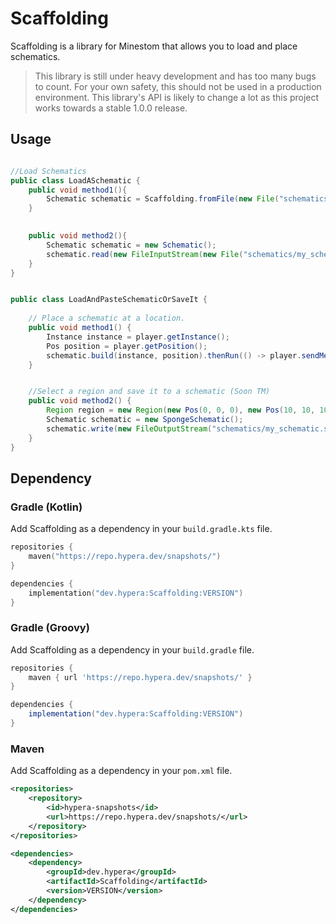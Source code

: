 # Scaffolding

Scaffolding is a library for Minestom that allows you to load and place schematics.
> This library is still under heavy development and has too many bugs to count. For your own safety, this should not be
> used in a production environment.
> This library's API is likely to change a lot as this project works towards a stable 1.0.0 release.

## Usage

```java

//Load Schematics
public class LoadASchematic {
    public void method1(){
        Schematic schematic = Scaffolding.fromFile(new File("schematics/my_schematic.schematic"));
    }

    
    public void method2(){
        Schematic schematic = new Schematic();
        schematic.read(new FileInputStream(new File("schematics/my_schematic.schematic")));
    }  
}

```

```java

public class LoadAndPasteSchematicOrSaveIt {
    
    // Place a schematic at a location.
    public void method1() {
        Instance instance = player.getInstance();
        Pos position = player.getPosition();
        schematic.build(instance, position).thenRun(() -> player.sendMessage("Schematic placed!"));
    }


    //Select a region and save it to a schematic (Soon TM)
    public void method2() {
        Region region = new Region(new Pos(0, 0, 0), new Pos(10, 10, 10));
        Schematic schematic = new SpongeSchematic();
        schematic.write(new FileOutputStream("schematics/my_schematic.schematic"), region);
    }
}
```

## Dependency

### Gradle (Kotlin)

Add Scaffolding as a dependency in your `build.gradle.kts` file.

```kt
repositories {
    maven("https://repo.hypera.dev/snapshots/")
}

dependencies {
    implementation("dev.hypera:Scaffolding:VERSION")
}
```

### Gradle (Groovy)

Add Scaffolding as a dependency in your `build.gradle` file.

```groovy
repositories {
    maven { url 'https://repo.hypera.dev/snapshots/' }
}

dependencies {
    implementation("dev.hypera:Scaffolding:VERSION")
}
```

### Maven

Add Scaffolding as a dependency in your `pom.xml` file.

```xml
<repositories>
    <repository>
        <id>hypera-snapshots</id>
        <url>https://repo.hypera.dev/snapshots/</url>
    </repository>
</repositories>

<dependencies>
    <dependency>
        <groupId>dev.hypera</groupId>
        <artifactId>Scaffolding</artifactId>
        <version>VERSION</version>
    </dependency>
</dependencies>
```
